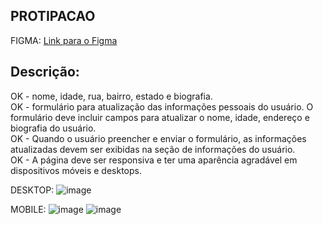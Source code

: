 ## PROTIPACAO

FIGMA: [Link para o Figma](https://www.figma.com/file/1xjaIZesMkh2fXjrbw9g2Q/Untitled?type=design&node-id=0-1&mode=design&t=7EYlAthpb76kuOU8-0)

## Descrição:

﻿OK - nome, idade, rua, bairro, estado e biografia.  
OK - formulário para atualização das informações pessoais do usuário. O formulário deve incluir campos para atualizar o nome, idade, endereço e biografia do usuário.  
OK - Quando o usuário preencher e enviar o formulário, as informações atualizadas devem ser exibidas na seção de informações do usuário.  
OK - A página deve ser responsiva e ter uma aparência agradável em dispositivos móveis e desktops.

DESKTOP:
![image](https://github.com/rcsCrew/Desafio-sync380/assets/51542841/fb6d61aa-6d85-4e22-bd23-9318857910e3)


MOBILE: 
![image](https://github.com/rcsCrew/Desafio-sync380/assets/51542841/188e877a-64a2-4219-86b1-48794f82e213)
![image](https://github.com/rcsCrew/Desafio-sync380/assets/51542841/6163bdb8-ce59-4de8-b0ba-8a10cf730ef7)
